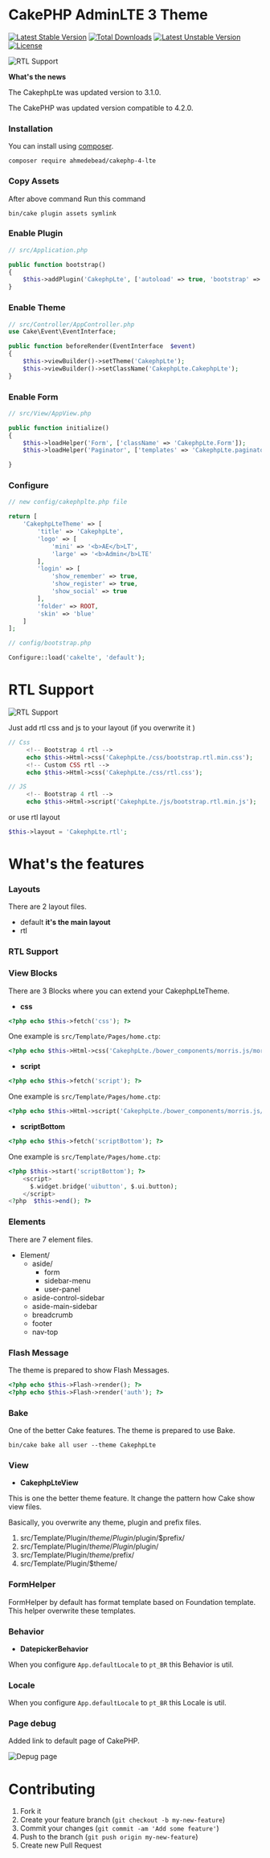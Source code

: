 # CakePHP AdminLTE 3 Theme
[![Latest Stable Version](http://poser.pugx.org/ahmedebead/cakephp-4-lte/v)](https://packagist.org/packages/ahmedebead/cakephp-4-lte) [![Total Downloads](http://poser.pugx.org/ahmedebead/cakephp-4-lte/downloads)](https://packagist.org/packages/ahmedebead/cakephp-4-lte) [![Latest Unstable Version](http://poser.pugx.org/ahmedebead/cakephp-4-lte/v/unstable)](https://packagist.org/packages/ahmedebead/cakephp-4-lte) [![License](http://poser.pugx.org/ahmedebead/cakephp-4-lte/license)](https://packagist.org/packages/ahmedebead/cakephp-4-lte)

![RTL Support](https://github.com/ahmed3bead/cakephp-4-lte/blob/main/webroot/theme-images/ltr.png?raw=true)


**What's the news**

The CakephpLte was updated version to 3.1.0.

The CakePHP was updated version compatible to 4.2.0.


### Installation

You can install using [composer](http://getcomposer.org).

```
composer require ahmedebead/cakephp-4-lte
```
### Copy Assets

After above command Run this command


```
bin/cake plugin assets symlink
```


### Enable Plugin

```php
// src/Application.php

public function bootstrap()
{
    $this->addPlugin('CakephpLte', ['autoload' => true, 'bootstrap' => true, 'routes' => true]);
}
```

### Enable Theme

```php
// src/Controller/AppController.php
use Cake\Event\EventInterface;

public function beforeRender(EventInterface  $event)
{
    $this->viewBuilder()->setTheme('CakephpLte');
    $this->viewBuilder()->setClassName('CakephpLte.CakephpLte');
}
```

### Enable Form

```php
// src/View/AppView.php

public function initialize()
{
    $this->loadHelper('Form', ['className' => 'CakephpLte.Form']);
    $this->loadHelper('Paginator', ['templates' => 'CakephpLte.paginator-templates']);

}
```




### Configure

```php
// new config/cakephplte.php file

return [
    'CakephpLteTheme' => [
        'title' => 'CakephpLte',
        'logo' => [
            'mini' => '<b>AE</b>LT',
            'large' => '<b>Admin</b>LTE'
        ],
        'login' => [
            'show_remember' => true,
            'show_register' => true,
            'show_social' => true
        ],
        'folder' => ROOT,
        'skin' => 'blue'
    ]
];

// config/bootstrap.php

Configure::load('cakelte', 'default');
```
# RTL Support

![RTL Support](https://github.com/ahmed3bead/cakephp-4-lte/blob/main/webroot/theme-images/rtl.png?raw=true)


Just add rtl css and js to your layout (if you overwrite it )

```php
// Css
     <!-- Bootstrap 4 rtl -->
     echo $this->Html->css('CakephpLte./css/bootstrap.rtl.min.css'); 
     <!-- Custom CSS rtl -->
     echo $this->Html->css('CakephpLte./css/rtl.css'); 

// JS
     <!-- Bootstrap 4 rtl -->
     echo $this->Html->script('CakephpLte./js/bootstrap.rtl.min.js'); 

```

or use rtl layout

```php
$this->layout = 'CakephpLte.rtl';

```





# What's the features

### Layouts

There are 2 layout files.


- default **it's the main layout**
- rtl

### RTL Support

### View Blocks

There are 3 Blocks where you can extend your CakephpLteTheme.

- **css**

```php
<?php echo $this->fetch('css'); ?>
```

One example is `src/Template/Pages/home.ctp`:

```php
<?php echo $this->Html->css('CakephpLte./bower_components/morris.js/morris', ['block' => 'css']); ?>
```

- **script**

```php
<?php echo $this->fetch('script'); ?>
```

One example is `src/Template/Pages/home.ctp`:

```php
<?php echo $this->Html->script('CakephpLte./bower_components/morris.js/morris.min', ['block' => 'script']); ?>
```

- **scriptBottom**

```php
<?php echo $this->fetch('scriptBottom'); ?>
```

One example is `src/Template/Pages/home.ctp`:

```php
<?php $this->start('scriptBottom'); ?>
    <script>
      $.widget.bridge('uibutton', $.ui.button);
    </script>
<?php  $this->end(); ?>
```

### Elements

There are 7 element files.

- Element/
    - aside/
        - form
        - sidebar-menu
        - user-panel
    - aside-control-sidebar
    - aside-main-sidebar
    - breadcrumb
    - footer
    - nav-top

### Flash Message

The theme is prepared to show Flash Messages.

```php
<?php echo $this->Flash->render(); ?>
<?php echo $this->Flash->render('auth'); ?>
```

### Bake

One of the better Cake features. The theme is prepared to use Bake. 

```
bin/cake bake all user --theme CakephpLte
```

### View

- **CakephpLteView**

This is one the better theme feature. It change the pattern how Cake show view files.

Basically, you overwrite any theme, plugin and prefix files.

1. src/Template/Plugin/$theme/Plugin/$plugin/$prefix/
2. src/Template/Plugin/$theme/Plugin/$plugin/
3. src/Template/Plugin/$theme/$prefix/
4. src/Template/Plugin/$theme/

### FormHelper

FormHelper by default has format template based on Foundation template. This helper overwrite these templates.

### Behavior

- **DatepickerBehavior**

When you configure `App.defaultLocale` to `pt_BR` this Behavior is util.

### Locale

When you configure `App.defaultLocale` to `pt_BR` this Locale is util.

### Page debug

Added link to default page of CakePHP.

![Depug page](https://github.com/ahmed3bead/cakephp-4-lte/blob/main/webroot/theme-images/debug.png?raw=true)


# Contributing

1. Fork it
2. Create your feature branch (`git checkout -b my-new-feature`)
3. Commit your changes (`git commit -am 'Add some feature'`)
4. Push to the branch (`git push origin my-new-feature`)
5. Create new Pull Request
